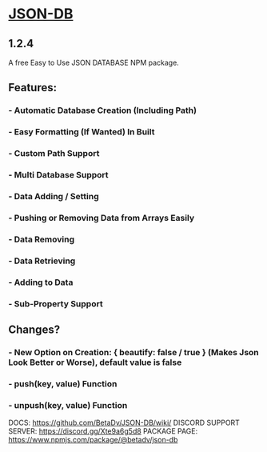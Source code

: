# [JSON-DB](https://www.npmjs.com/package/@betadv/json-db)
## 1.2.4
A free Easy to Use JSON DATABASE NPM package.

## Features:
### - Automatic Database Creation (Including Path)
### - Easy Formatting (If Wanted) In Built
### - Custom Path Support
### - Multi Database Support
### - Data Adding / Setting
### - Pushing or Removing Data from Arrays Easily
### - Data Removing
### - Data Retrieving
### - Adding to Data
### - Sub-Property Support

## Changes?
### - New Option on Creation: { beautify: false / true } (Makes Json Look Better or Worse), default value is false
### - <db>push(key, value) Function
### - <db>unpush(key, value) Function

DOCS: https://github.com/BetaDv/JSON-DB/wiki/
DISCORD SUPPORT SERVER: https://discord.gg/Xte9a6g5d8
PACKAGE PAGE: https://www.npmjs.com/package/@betadv/json-db
